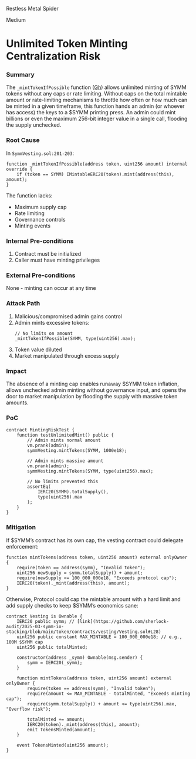 Restless Metal Spider

Medium

# Unlimited Token Minting Centralization Risk

### Summary

The `_mintTokenIfPossible` function ([Gh](https://github.com/sherlock-audit/2025-03-symm-io-stacking/blob/main/token/contracts/vesting/SymmVesting.sol#L258)) allows unlimited minting of SYMM tokens without any caps or rate limiting. Without caps on the total mintable amount or rate-limiting mechanisms to throttle how often or how much can be minted in a given timeframe, this function hands an admin (or whoever has access) the keys to a $SYMM printing press. An admin could mint billions or even the maximum 256-bit integer value in a single call, flooding the supply unchecked.





### Root Cause

In `SymmVesting.sol:201-203`:
```solidity
function _mintTokenIfPossible(address token, uint256 amount) internal override {
    if (token == SYMM) IMintableERC20(token).mint(address(this), amount);
}
```
The function lacks:
- Maximum supply cap
- Rate limiting
- Governance controls
- Minting events

### Internal Pre-conditions

1. Contract must be initialized
2. Caller must have minting privileges

### External Pre-conditions

None - minting can occur at any time

### Attack Path

1. Malicious/compromised admin gains control
2. Admin mints excessive tokens:
   ```solidity
   // No limits on amount
   _mintTokenIfPossible(SYMM, type(uint256).max);
   ```
3. Token value diluted
4. Market manipulated through excess supply

### Impact

The absence of a minting cap enables runaway $SYMM token inflation, allows unchecked admin minting without governance input, and opens the door to market manipulation by flooding the supply with massive token amounts.



### PoC

```solidity
contract MintingRiskTest {
    function testUnlimitedMint() public {
        // Admin mints normal amount
        vm.prank(admin);
        symmVesting.mintTokens(SYMM, 1000e18);
        
        // Admin mints massive amount
        vm.prank(admin);
        symmVesting.mintTokens(SYMM, type(uint256).max);
        
        // No limits prevented this
        assertEq(
            IERC20(SYMM).totalSupply(),
            type(uint256).max
        );
    }
}
```

### Mitigation

If $SYMM’s contract has its own cap, the vesting contract could delegate enforcement:
```solidity
function mintTokens(address token, uint256 amount) external onlyOwner {
    require(token == address(symm), "Invalid token");
    uint256 newSupply = symm.totalSupply() + amount;
    require(newSupply <= 100_000_000e18, "Exceeds protocol cap");
    IERC20(token)._mint(address(this), amount);
}
```
Otherwise, Protocol could cap the mintable amount with a hard limit and add supply checks to keep $SYMM’s economics sane:
```solidity
contract Vesting is Ownable {
    IERC20 public symm; // [link](https://github.com/sherlock-audit/2025-03-symm-io-stacking/blob/main/token/contracts/vesting/Vesting.sol#L28)
    uint256 public constant MAX_MINTABLE = 100_000_000e18; // e.g., 100M $SYMM cap
    uint256 public totalMinted;

    constructor(address _symm) Ownable(msg.sender) {
        symm = IERC20(_symm);
    }

    function mintTokens(address token, uint256 amount) external onlyOwner {
        require(token == address(symm), "Invalid token");
        require(amount <= MAX_MINTABLE - totalMinted, "Exceeds minting cap");
        require(symm.totalSupply() + amount <= type(uint256).max, "Overflow risk");

        totalMinted += amount;
        IERC20(token)._mint(address(this), amount);
        emit TokensMinted(amount);
    }

    event TokensMinted(uint256 amount);
}
```
